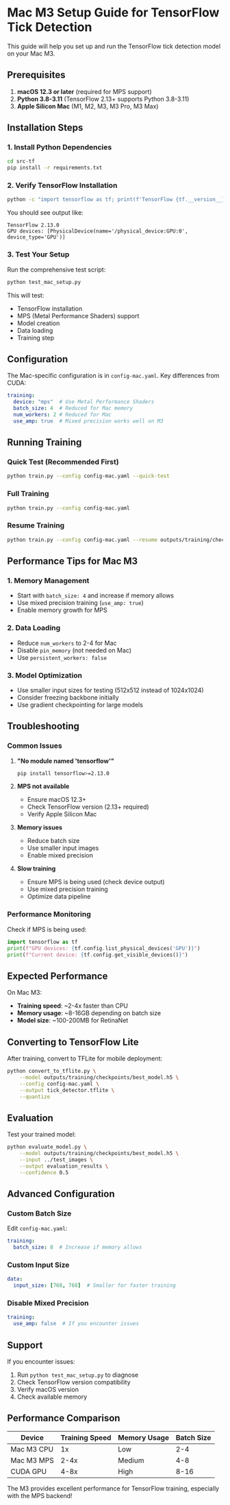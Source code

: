 # Mac M3 Setup Guide for TensorFlow Tick Detection

This guide will help you set up and run the TensorFlow tick detection model on your Mac M3.

## Prerequisites

1. **macOS 12.3 or later** (required for MPS support)
2. **Python 3.8-3.11** (TensorFlow 2.13+ supports Python 3.8-3.11)
3. **Apple Silicon Mac** (M1, M2, M3, M3 Pro, M3 Max)

## Installation Steps

### 1. Install Python Dependencies

```bash
cd src-tf
pip install -r requirements.txt
```

### 2. Verify TensorFlow Installation

```bash
python -c "import tensorflow as tf; print(f'TensorFlow {tf.__version__}'); print(f'GPU devices: {tf.config.list_physical_devices(\"GPU\")}')"
```

You should see output like:
```
TensorFlow 2.13.0
GPU devices: [PhysicalDevice(name='/physical_device:GPU:0', device_type='GPU')]
```

### 3. Test Your Setup

Run the comprehensive test script:

```bash
python test_mac_setup.py
```

This will test:
- TensorFlow installation
- MPS (Metal Performance Shaders) support
- Model creation
- Data loading
- Training step

## Configuration

The Mac-specific configuration is in `config-mac.yaml`. Key differences from CUDA:

```yaml
training:
  device: "mps"  # Use Metal Performance Shaders
  batch_size: 4  # Reduced for Mac memory
  num_workers: 2 # Reduced for Mac
  use_amp: true  # Mixed precision works well on M3
```

## Running Training

### Quick Test (Recommended First)
```bash
python train.py --config config-mac.yaml --quick-test
```

### Full Training
```bash
python train.py --config config-mac.yaml
```

### Resume Training
```bash
python train.py --config config-mac.yaml --resume outputs/training/checkpoints/best_model.h5
```

## Performance Tips for Mac M3

### 1. Memory Management
- Start with `batch_size: 4` and increase if memory allows
- Use mixed precision training (`use_amp: true`)
- Enable memory growth for MPS

### 2. Data Loading
- Reduce `num_workers` to 2-4 for Mac
- Disable `pin_memory` (not needed on Mac)
- Use `persistent_workers: false`

### 3. Model Optimization
- Use smaller input sizes for testing (512x512 instead of 1024x1024)
- Consider freezing backbone initially
- Use gradient checkpointing for large models

## Troubleshooting

### Common Issues

1. **"No module named 'tensorflow'"**
   ```bash
   pip install tensorflow>=2.13.0
   ```

2. **MPS not available**
   - Ensure macOS 12.3+
   - Check TensorFlow version (2.13+ required)
   - Verify Apple Silicon Mac

3. **Memory issues**
   - Reduce batch size
   - Use smaller input images
   - Enable mixed precision

4. **Slow training**
   - Ensure MPS is being used (check device output)
   - Use mixed precision training
   - Optimize data pipeline

### Performance Monitoring

Check if MPS is being used:
```python
import tensorflow as tf
print(f"GPU devices: {tf.config.list_physical_devices('GPU')}")
print(f"Current device: {tf.config.get_visible_devices()}")
```

## Expected Performance

On Mac M3:
- **Training speed**: ~2-4x faster than CPU
- **Memory usage**: ~8-16GB depending on batch size
- **Model size**: ~100-200MB for RetinaNet

## Converting to TensorFlow Lite

After training, convert to TFLite for mobile deployment:

```bash
python convert_to_tflite.py \
    --model outputs/training/checkpoints/best_model.h5 \
    --config config-mac.yaml \
    --output tick_detector.tflite \
    --quantize
```

## Evaluation

Test your trained model:

```bash
python evaluate_model.py \
    --model outputs/training/checkpoints/best_model.h5 \
    --input ../test_images \
    --output evaluation_results \
    --confidence 0.5
```

## Advanced Configuration

### Custom Batch Size
Edit `config-mac.yaml`:
```yaml
training:
  batch_size: 8  # Increase if memory allows
```

### Custom Input Size
```yaml
data:
  input_size: [768, 768]  # Smaller for faster training
```

### Disable Mixed Precision
```yaml
training:
  use_amp: false  # If you encounter issues
```

## Support

If you encounter issues:
1. Run `python test_mac_setup.py` to diagnose
2. Check TensorFlow version compatibility
3. Verify macOS version
4. Check available memory

## Performance Comparison

| Device | Training Speed | Memory Usage | Batch Size |
|--------|---------------|--------------|------------|
| Mac M3 CPU | 1x | Low | 2-4 |
| Mac M3 MPS | 2-4x | Medium | 4-8 |
| CUDA GPU | 4-8x | High | 8-16 |

The M3 provides excellent performance for TensorFlow training, especially with the MPS backend! 